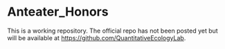 # Anteater_Honors
This is a working repository. The official repo has not been posted yet but will be available at https://github.com/QuantitativeEcologyLab. 
